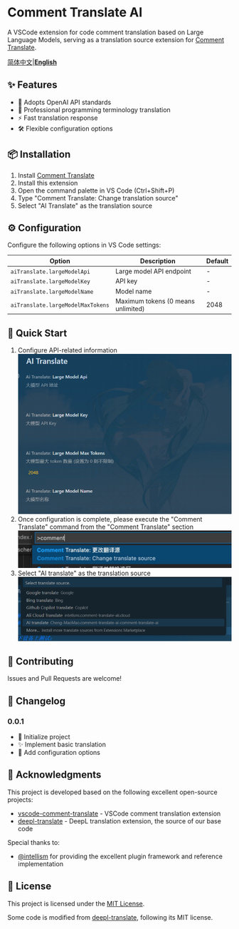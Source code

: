 # Comment Translate AI

A VSCode extension for code comment translation based on Large Language Models, serving as a translation source extension for [Comment Translate](https://github.com/intellism/vscode-comment-translate).

[简体中文](README.md)|[**English**](README_en.md)

## ✨ Features

- 🤖 Adopts OpenAI API standards
- 🎯 Professional programming terminology translation
- ⚡ Fast translation response
- 🛠️ Flexible configuration options

## 📦 Installation

1. Install [Comment Translate](https://github.com/intellism/vscode-comment-translate)
2. Install this extension
3. Open the command palette in VS Code (Ctrl+Shift+P)
4. Type "Comment Translate: Change translation source"
5. Select "AI Translate" as the translation source

## ⚙️ Configuration

Configure the following options in VS Code settings:

| Option                              | Description                        | Default |
| ----------------------------------- | ---------------------------------- | ------- |
| `aiTranslate.largeModelApi`       | Large model API endpoint           | -       |
| `aiTranslate.largeModelKey`       | API key                            | -       |
| `aiTranslate.largeModelName`      | Model name                         | -       |
| `aiTranslate.largeModelMaxTokens` | Maximum tokens (0 means unlimited) | 2048    |

## 🚀 Quick Start

1. Configure API-related information
   ![配置](./image/setting.png)
2. Once configuration is complete, please execute the "Comment Translate" command from the "Comment Translate" section
   ![换源](./image/change.png)
3. Select "AI translate" as the translation source
   ![选择](./image/select.png)

## 🤝 Contributing

Issues and Pull Requests are welcome!

## 📝 Changelog

### 0.0.1

- 🎉 Initialize project
- ✨ Implement basic translation
- 🔧 Add configuration options

## 🙏 Acknowledgments

This project is developed based on the following excellent open-source projects:

- [vscode-comment-translate](https://github.com/intellism/vscode-comment-translate) - VSCode comment translation extension
- [deepl-translate](https://github.com/intellism/deepl-translate) - DeepL translation extension, the source of our base code

Special thanks to:

- [@intellism](https://github.com/intellism) for providing the excellent plugin framework and reference implementation

## 📄 License

This project is licensed under the [MIT License](LICENSE).

Some code is modified from [deepl-translate](https://github.com/intellism/deepl-translate), following its MIT license.
